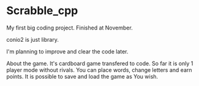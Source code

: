 # Scrabble_cpp
My first big coding project. Finished at November.

conio2 is just library.

I'm planning to improve and clear the code later.

About the game.
It's cardboard game transfered to code.
So far it is only 1 player mode without rivals.
You can place words, change letters and earn points. It is possible to save and load the game as You wish.
